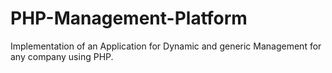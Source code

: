 # PHP-Management-Platform
Implementation of an Application for Dynamic and generic Management for any company using PHP.
